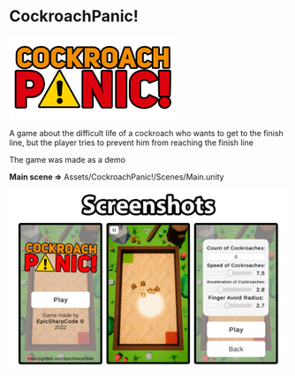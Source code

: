 # CockroachPanic!
<img src="https://github.com/EpicSharpCode/CockroachPanic/blob/master/Assets/CockroachPanic!/Graphics/Logo.png" width="300" height="150">

A game about the difficult life of a cockroach who wants to get to the finish line, but the player tries to prevent him from reaching the finish line

The game was made as a demo

<b>Main scene =></b> Assets/CockroachPanic!/Scenes/Main.unity

<img src="https://github.com/EpicSharpCode/CockroachPanic/blob/master/Media/CockroachPanic Screenshots Split alpha.png">
